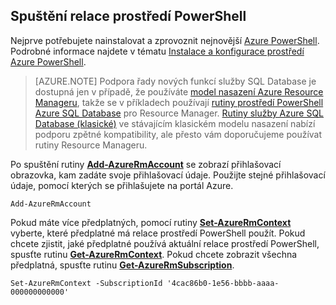 
## Spuštění relace prostředí PowerShell

Nejprve potřebujete nainstalovat a zprovoznit nejnovější [Azure PowerShell](https://msdn.microsoft.com/library/mt619274.aspx). Podrobné informace najdete v tématu [Instalace a konfigurace prostředí Azure PowerShell](../articles/powershell-install-configure.md).


>[AZURE.NOTE] Podpora řady nových funkcí služby SQL Database je dostupná jen v případě, že používáte [model nasazení Azure Resource Manageru](../articles/resource-group-overview.md), takže se v příkladech používají [rutiny prostředí PowerShell Azure SQL Database](https://msdn.microsoft.com/library/azure/mt574084.aspx) pro Resource Manager. [Rutiny služby Azure SQL Database (klasické)](https://msdn.microsoft.com/library/azure/dn546723.aspx) ve stávajícím klasickém modelu nasazení nabízí podporu zpětné kompatibility, ale přesto vám doporučujeme používat rutiny Resource Manageru.


Po spuštění rutiny [**Add-AzureRmAccount**](https://msdn.microsoft.com/library/mt619267.aspx) se zobrazí přihlašovací obrazovka, kam zadáte svoje přihlašovací údaje. Použijte stejné přihlašovací údaje, pomocí kterých se přihlašujete na portál Azure.

    Add-AzureRmAccount

Pokud máte více předplatných, pomocí rutiny [**Set-AzureRmContext**](https://msdn.microsoft.com/library/mt619263.aspx) vyberte, které předplatné má relace prostředí PowerShell použít. Pokud chcete zjistit, jaké předplatné používá aktuální relace prostředí PowerShell, spusťte rutinu [**Get-AzureRmContext**](https://msdn.microsoft.com/library/mt619265.aspx). Pokud chcete zobrazit všechna předplatná, spusťte rutinu [**Get-AzureRmSubscription**](https://msdn.microsoft.com/library/mt619284.aspx).

    Set-AzureRmContext -SubscriptionId '4cac86b0-1e56-bbbb-aaaa-000000000000'


<!--HONumber=Sep16_HO3-->


